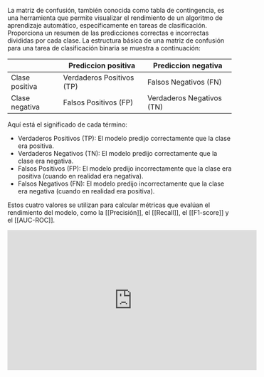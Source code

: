 La matriz de confusión, también conocida como tabla de contingencia, es una herramienta que permite visualizar el rendimiento de un algoritmo de aprendizaje automático, específicamente en tareas de clasificación. Proporciona un resumen de las predicciones correctas e incorrectas divididas por cada clase. La estructura básica de una matriz de confusión para una tarea de clasificación binaria se muestra a continuación:

|  | Prediccion positiva | Prediccion negativa |  
| -------- | -------- | -------- |  
| Clase positiva | Verdaderos Positivos (TP) | Falsos Negativos (FN) |  
| Clase negativa | Falsos Positivos (FP) | Verdaderos Negativos (TN) |

Aquí está el significado de cada término:

- Verdaderos Positivos (TP): El modelo predijo correctamente que la clase era positiva.
- Verdaderos Negativos (TN): El modelo predijo correctamente que la clase era negativa.
- Falsos Positivos (FP): El modelo predijo incorrectamente que la clase era positiva (cuando en realidad era negativa).
- Falsos Negativos (FN): El modelo predijo incorrectamente que la clase era negativa (cuando en realidad era positiva).

Estos cuatro valores se utilizan para calcular métricas que evalúan el rendimiento del modelo, como la [[Precisión]], el [[Recall]], el [[F1-score]] y el [[AUC-ROC]].

<iframe width="560" height="315" src="https://www.youtube.com/embed/07dtryhNGms" title="YouTube video player" frameborder="0" allow="accelerometer; autoplay; clipboard-write; encrypted-media; gyroscope; picture-in-picture; web-share" allowfullscreen></iframe>